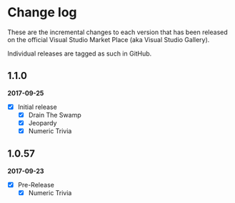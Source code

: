 # Change log

These are the incremental changes to each version that has been released on the official Visual Studio Market Place (aka Visual Studio Gallery).

Individual releases are tagged as such in GitHub.

## 1.1.0
**2017-09-25**
- [x] Initial release
  - [x] Drain The Swamp
  - [x] Jeopardy
  - [x] Numeric Trivia 

## 1.0.57
**2017-09-23**
- [x] Pre-Release
  - [x] Numeric Trivia